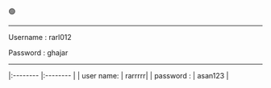

🟢 

---

Username :  rarl012

Password :   ghajar

---



|:-------- |:-------- |
| user name:   | rarrrrr|
| password :    | asan123  |
